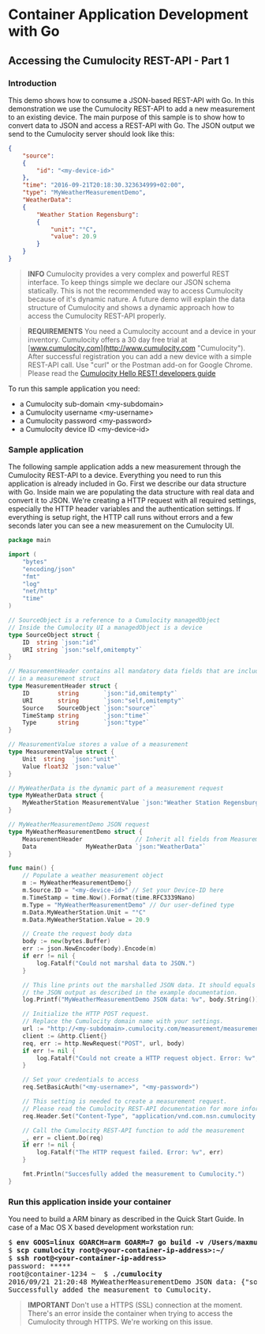 # Container Application Development with Go

## Accessing the Cumulocity REST-API - Part 1

### Introduction
This demo shows how to consume a JSON-based REST-API with Go. In this 
demonstration we use the Cumulocity REST-API to add a new measurement to an 
existing device. The main purpose of this sample is to show how to convert
data to JSON and access a REST-API with Go. The JSON output we send to the
Cumulocity server should look like this:
```JSON
{
    "source":
    {
        "id": "<my-device-id>"
    },
    "time": "2016-09-21T20:18:30.323634999+02:00",
    "type": "MyWeatherMeasurementDemo",
    "WeatherData":
    {
        "Weather Station Regensburg":
        {
            "unit": "°C",
            "value": 20.9
        }
    }
}
```

> **INFO**
> Cumulocity provides a very complex and powerful REST interface. 
> To keep things simple we declare our JSON schema statically. 
> This is not the recommended way to access Cumulocity because of it's 
> dynamic nature. A future demo will explain the data structure of 
> Cumulocity and shows a dynamic approach how to access the Cumulocity
> REST-API properly. 

> **REQUIREMENTS**
> You need a Cumulocity account and a device in your inventory. Cumulocity
> offers a 30 day free trial at 
> [www.cumulocity.com](http://www.cumulocity.com "Cumulocity"). After 
> successful registration you can add a new device with a simple REST-API call.
> Use "curl" or the Postman add-on for Google Chrome. Please read the
> [Cumulocity Hello REST! developers guide](http://cumulocity.com/guides/rest/hello-rest/ "Hello REST!")

To run this sample application you need:
- a Cumulocity sub-domain &lt;my-subdomain&gt;
- a Cumulocity username &lt;my-username&gt;
- a Cumulocity password &lt;my-password&gt;
- a Cumulocity device ID &lt;my-device-id&gt;

### Sample application
The following sample application adds a new measurement through the
Cumulocity REST-API to a device. Everything you need to run this application
is already included in Go. First we describe our data structure with Go. 
Inside main we are populating the data structure with real data and convert it
to JSON. We're creating a HTTP request with all required settings, 
especially the HTTP header variables and the authentication settings. If 
everything is setup right, the HTTP call runs without errors and a few seconds 
later you can see a new measurement on the Cumulocity UI.

```Go
package main

import (
	"bytes"
	"encoding/json"
	"fmt"
	"log"
	"net/http"
	"time"
)

// SourceObject is a reference to a Cumulocity managedObject
// Inside the Cumulocity UI a managedObject is a device
type SourceObject struct {
	ID  string `json:"id"`
	URI string `json:"self,omitempty"`
}

// MeasurementHeader contains all mandatory data fields that are included
// in a measurement struct
type MeasurementHeader struct {
	ID        string       `json:"id,omitempty"`
	URI       string       `json:"self,omitempty"`
	Source    SourceObject `json:"source"`
	TimeStamp string       `json:"time"`
	Type      string       `json:"type"`
}

// MeasurementValue stores a value of a measurement
type MeasurementValue struct {
	Unit  string  `json:"unit"`
	Value float32 `json:"value"`
}

// MyWeatherData is the dynamic part of a measurement request
type MyWeatherData struct {
	MyWeatherStation MeasurementValue `json:"Weather Station Regensburg"`
}

// MyWeatherMeasurementDemo JSON request
type MyWeatherMeasurementDemo struct {
	MeasurementHeader               // Inherit all fields from MeasurementHeader
	Data              MyWeatherData `json:"WeatherData"`
}

func main() {
	// Populate a weather measurement object
	m := MyWeatherMeasurementDemo{}
	m.Source.ID = "<my-device-id>" // Set your Device-ID here
	m.TimeStamp = time.Now().Format(time.RFC3339Nano)
	m.Type = "MyWeatherMeasurementDemo" // Our user-defined type
	m.Data.MyWeatherStation.Unit = "°C"
	m.Data.MyWeatherStation.Value = 20.9

	// Create the request body data
	body := new(bytes.Buffer)
	err := json.NewEncoder(body).Encode(m)
	if err != nil {
		log.Fatalf("Could not marshal data to JSON.")
	}

	// This line prints out the marshalled JSON data. It should equals
	// the JSON output as described in the example documentation.
	log.Printf("MyWeatherMeasurementDemo JSON data: %v", body.String())

	// Initialize the HTTP POST request.
	// Replace the Cumulocity domain name with your settings.
	url := "http://<my-subdomain>.cumulocity.com/measurement/measurements/"
	client := &http.Client{}
	req, err := http.NewRequest("POST", url, body)
	if err != nil {
		log.Fatalf("Could not create a HTTP request object. Error: %v", err)
	}

	// Set your credentials to access
	req.SetBasicAuth("<my-username>", "<my-password>")

	// This setting is needed to create a measurement request.
	// Please read the Cumulocity REST-API documentation for more informations.
	req.Header.Set("Content-Type", "application/vnd.com.nsn.cumulocity.measurement+json;charset=UTF-8;ver=0.9")

	// Call the Cumulocity REST-API function to add the measurement
	_, err = client.Do(req)
	if err != nil {
		log.Fatalf("The HTTP request failed. Error: %v", err)
	}

	fmt.Println("Succesfully added the measurement to Cumulocity.")
}
````

### Run this application inside your container
You need to build a ARM
binary as described in the Quick Start Guide. In case of a Mac OS X based
development workstation run:
<pre>
$ <b>env GOOS=linux GOARCH=arm GOARM=7 go build -v /Users/maxmuster/go/src/github.com/maxmuster.de/cumulocity/cumulocity.go</b>
$ <b>scp cumulocity root@&lt;your-container-ip-address&gt;:~/</b>
$ <b>ssh root@&lt;your-container-ip-address&gt;</b>
password: *****
root@container-1234 ~  $ <b>./cumulocity</b>
2016/09/21 21:20:48 MyWeatherMeasurementDemo JSON data: {"source":{"id":"*****"},"time":"2016-09-21T21:20:48.98678944+02:00","type":"MyWeatherMeasurementDemo","WeatherData":{"Weather Station Regensburg":{"unit":"°C","value":10.8}}}
Successfully added the measurement to Cumulocity.
</pre>

> **IMPORTANT**
> Don't use a HTTPS (SSL) connection at the moment. There's an error inside
> the container when trying to access the Cumulocity through HTTPS. We're 
> working on this issue. 
